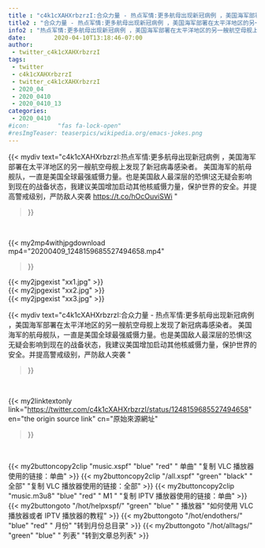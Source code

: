```yaml
---
title : "c4k1cXAHXrbzrzI:合众力量 - 热点军情:更多航母出现新冠病例 ，美国海军部署在太平洋地区的另一艘航空母舰上发现了新冠病毒感染者。  美国海军的航母舰队，一直是美国全球最强威慑力量。也是美国敌人最深层的恐惧!这无疑会影响到现在的战备状态，我建议美国增加启动其他核威慑力量，保护世界的安全。并提高警戒级别，严防敌人突袭 "
title2 : "合众力量 - 热点军情:更多航母出现新冠病例 ，美国海军部署在太平洋地区的另一艘航空母舰上发现了新冠病毒感染者。  美国海军的航母舰队，一直是美国全球最强威慑力量。也是美国敌人最深层的恐惧!这无疑会影响到现在的战备状态，我建议美国增加启动其他核威慑力量，保护世界的安全。并提高警戒级别，严防敌人突袭 "
info2 : "热点军情:更多航母出现新冠病例 ，美国海军部署在太平洋地区的另一艘航空母舰上发现了新冠病毒感染者。  美国海军的航母舰队，一直是美国全球最强威慑力量。也是美国敌人最深层的恐惧!这无疑会影响到现在的战备状态，我建议美国增加启动其他核威慑力量，保护世界的安全。并提高警戒级别，严防敌人突袭 https://t.co/hOcOuviSWi "
date:        2020-04-10T13:18:46-07:00
author:
 - twitter_c4k1cXAHXrbzrzI
tags:
 - twitter
 - c4k1cXAHXrbzrzI
 - twitter_c4k1cXAHXrbzrzI
 - 2020_04
 - 2020_0410
 - 2020_0410_13
categories:
 - 2020_0410
#icon:        "fas fa-lock-open"
#resImgTeaser: teaserpics/wikipedia.org/emacs-jokes.png
---
```


{{< mydiv text="c4k1cXAHXrbzrzI:热点军情:更多航母出现新冠病例 ，美国海军部署在太平洋地区的另一艘航空母舰上发现了新冠病毒感染者。  美国海军的航母舰队，一直是美国全球最强威慑力量。也是美国敌人最深层的恐惧!这无疑会影响到现在的战备状态，我建议美国增加启动其他核威慑力量，保护世界的安全。并提高警戒级别，严防敌人突袭 https://t.co/hOcOuviSWi "
>}}
<br>


{{< my2mp4withjpgdownload mp4="20200409_1248159685527494658.mp4"
>}}

{{< my2jpgexist "xx1.jpg" >}}<br>
{{< my2jpgexist "xx2.jpg" >}}<br>
{{< my2jpgexist "xx3.jpg" >}}<br>



{{< mydiv text="c4k1cXAHXrbzrzI:合众力量 - 热点军情:更多航母出现新冠病例 ，美国海军部署在太平洋地区的另一艘航空母舰上发现了新冠病毒感染者。  美国海军的航母舰队，一直是美国全球最强威慑力量。也是美国敌人最深层的恐惧!这无疑会影响到现在的战备状态，我建议美国增加启动其他核威慑力量，保护世界的安全。并提高警戒级别，严防敌人突袭 "
>}}
<br>

{{< my2linktextonly link="https://twitter.com/c4k1cXAHXrbzrzI/status/1248159685527494658"
en="the origin source link" cn="原始來源網址"
>}}


<br>

{{< my2buttoncopy2clip "music.xspf"        "blue"   "red"    " 单曲"  "复制 VLC 播放器使用的链接：单曲" >}} {{< my2buttoncopy2clip "/all.xspf"         "green"  "black"  " 全部"  "复制 VLC 播放器使用的链接：全部" >}} {{< my2buttoncopy2clip "music.m3u8"        "blue"   "red"    " M1 "    "复制 IPTV 播放器使用的链接：单曲" >}} {{< my2buttongoto      "/hot/helpxspf/"    "green"  "blue"   " 播放器" "如何使用 VLC 播放器或者 IPTV 播放器的教程" >}} {{< my2buttongoto      "/hot/endothers/"   "blue"   "red"    " 月份"   "转到月份总目录" >}} {{< my2buttongoto      "/hot/alltags/"     "green"  "blue"   " 列表"   "转到文章总列表" >}} 
